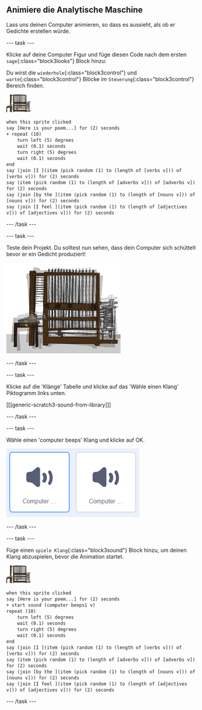 ## Animiere die Analytische Maschine

Lass uns deinen Computer animieren, so dass es aussieht, als ob er Gedichte erstellen würde.

\--- task \---

Klicke auf deine Computer Figur und füge diesen Code nach dem ersten `sage`{:class="block3looks"} Block hinzu:

Du wirst die `wiederhole`{:class="block3control"} und `warte`{:class="block3control"} Blöcke im `Steuerung`{:class="block3control"} Bereich finden.

![Computer Sprite](images/computer-sprite.png)

```blocks3
when this sprite clicked
say [Here is your poem...] for (2) seconds
+ repeat (10)
    turn left (5) degrees
    wait (0.1) seconds
    turn right (5) degrees
    wait (0.1) seconds  
end
say (join [I ](item (pick random (1) to (length of [verbs v])) of [verbs v])) for (2) seconds
say (item (pick random (1) to (length of [adverbs v])) of [adverbs v]) for (2) seconds
say (join [by the ](item (pick random (1) to (length of [nouns v])) of [nouns v])) for (2) seconds
say (join [I feel ](item (pick random (1) to (length of [adjectives v])) of [adjectives v])) for (2) seconds
```

\--- /task \---

\--- task \---

Teste dein Projekt. Du solltest nun sehen, dass dein Computer sich schüttelt bevor er ein Gedicht produziert!

![Computer Sprite zittert hin und her](images/poetry-animate-test.png)

\--- /task \---

\--- task \---

Klicke auf die 'Klänge' Tabelle und klicke auf das 'Wähle einen Klang' Piktogramm links unten.

[[[generic-scratch3-sound-from-library]]]

\--- /task \---

\--- task \---

Wähle einen 'computer beeps' Klang und klicke auf OK.

![Computer piept 1 und 2 Sounds in der Soundbibliothek](images/poetry-beeps.png)

\--- /task \---

\--- task \---

Füge einen `spiele Klang`{:class="block3sound"} Block hinzu, um deinen Klang abzuspielen, bevor die Animation startet.

![Computer Sprite](images/computer-sprite.png)

```blocks3
when this sprite clicked
say [Here is your poem...] for (2) seconds
+ start sound (computer beeps1 v)
repeat (10)
    turn left (5) degrees
    wait (0.1) seconds
    turn right (5) degrees
    wait (0.1) seconds  
end
say (join [I ](item (pick random (1) to (length of [verbs v])) of [verbs v])) for (2) seconds
say (item (pick random (1) to (length of [adverbs v])) of [adverbs v]) for (2) seconds
say (join [by the ](item (pick random (1) to (length of [nouns v])) of [nouns v])) for (2) seconds
say (join [I feel ](item (pick random (1) to (length of [adjectives v])) of [adjectives v])) for (2) seconds
```

\--- /task \---
